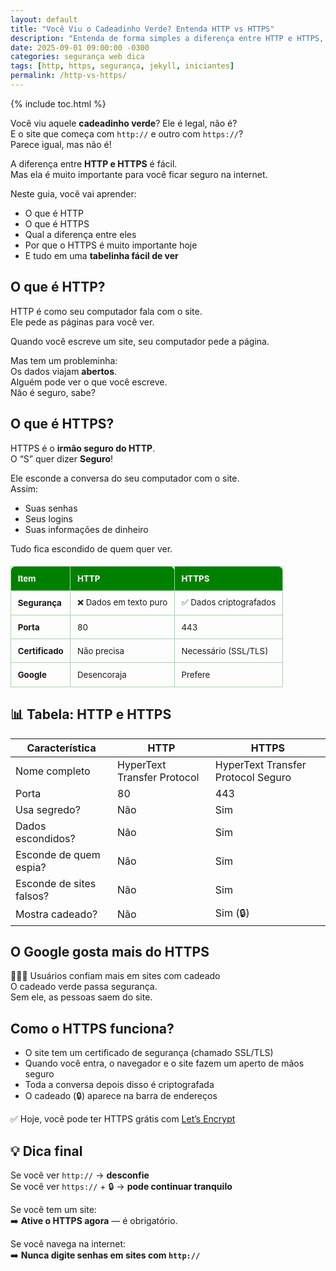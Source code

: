 ```yaml
---
layout: default
title: "Você Viu o Cadeadinho Verde? Entenda HTTP vs HTTPS"
description: "Entenda de forma simples a diferença entre HTTP e HTTPS, por que o cadeadinho verde importa e como o HTTPS protege seus dados na web."
date: 2025-09-01 09:00:00 -0300
categories: segurança web dica
tags: [http, https, segurança, jekyll, iniciantes]
permalink: /http-vs-https/
---
```



{% include toc.html %}


<section class="post-content">



<p>Você viu aquele <strong>cadeadinho verde</strong>? Ele é legal, não é?<br>
E o site que começa com <code>http://</code> e outro com <code>https://</code>?<br>
Parece igual, mas não é!</p>

<p>A diferença entre <strong>HTTP e HTTPS</strong> é fácil.<br>
Mas ela é muito importante para você ficar seguro na internet.</p>

<p>Neste guia, você vai aprender:</p>
<ul>
  <li>O que é HTTP</li>
  <li>O que é HTTPS</li>
  <li>Qual a diferença entre eles</li>
  <li>Por que o HTTPS é muito importante hoje</li>
  <li>E tudo em uma <strong>tabelinha fácil de ver</strong></li>
</ul>

<h2>O que é HTTP?</h2>
<p>HTTP é como seu computador fala com o site.<br>
Ele pede as páginas para você ver.</p>
<p>Quando você escreve um site, seu computador pede a página.</p>
<p>Mas tem um probleminha:<br>
Os dados viajam <strong>abertos</strong>.<br>
Alguém pode ver o que você escreve.<br>
Não é seguro, sabe?</p>

<h2>O que é HTTPS?</h2>
<p>HTTPS é o <strong>irmão seguro do HTTP</strong>.<br>
O “S” quer dizer <strong>Seguro</strong>!</p>
<p>Ele esconde a conversa do seu computador com o site.<br>
Assim:</p>
<ul>
  <li>Suas senhas</li>
  <li>Seus logins</li>
  <li>Suas informações de dinheiro</li>
</ul>
<p>Tudo fica escondido de quem quer ver.</p>



<table style="width:100%; border-collapse: collapse; margin:1.5em 0; font-size: 0.95em;">
  <thead>
    <tr style="background: #008000; color: white; text-align: left;">
      <th style="padding: 0.8em; border: 1px solid #a5d6a7; border-radius: 6px 0 0 0;">Item</th>
      <th style="padding: 0.8em; border: 1px solid #a5d6a7; border-radius: 0 6px 0 0;">HTTP</th>
      <th style="padding: 0.8em; border: 1px solid #a5d6a7; border-radius: 0 6px 0 0;">HTTPS</th>
    </tr>
  </thead>
  <tbody>
    <tr>
      <td style="padding: 0.8em; border: 1px solid #a5d6a7; "><strong>Segurança</strong></td>
      <td style="padding: 0.8em; border: 1px solid #a5d6a7;">❌ Dados em texto puro</td>
      <td style="padding: 0.8em; border: 1px solid #a5d6a7;">✅ Dados criptografados</td>
    </tr>
    <tr>
      <td style="padding: 0.8em; border: 1px solid #a5d6a7; "><strong>Porta</strong></td>
      <td style="padding: 0.8em; border: 1px solid #a5d6a7;">80</td>
      <td style="padding: 0.8em; border: 1px solid #a5d6a7;">443</td>
    </tr>
    <tr>
      <td style="padding: 0.8em; border: 1px solid #a5d6a7; "><strong>Certificado</strong></td>
      <td style="padding: 0.8em; border: 1px solid #a5d6a7;">Não precisa</td>
      <td style="padding: 0.8em; border: 1px solid #a5d6a7;">Necessário (SSL/TLS)</td>
    </tr>
    <tr>
      <td style="padding: 0.8em; border: 1px solid #a5d6a7; "><strong>Google</strong></td>
      <td style="padding: 0.8em; border: 1px solid #a5d6a7;">Desencoraja</td>
      <td style="padding: 0.8em; border: 1px solid #a5d6a7;">Prefere</td>
    </tr>
  </tbody>
</table>



<h2>📊 Tabela: HTTP e HTTPS</h2>
<table>
  <thead>
    <tr>
      <th>Característica</th>
      <th>HTTP</th>
      <th>HTTPS</th>
    </tr>
  </thead>
  <tbody>
    <tr>
      <td>Nome completo</td>
      <td>HyperText Transfer Protocol</td>
      <td>HyperText Transfer Protocol Seguro</td>
    </tr>
    <tr>
      <td>Porta</td>
      <td>80</td>
      <td>443</td>
    </tr>
    <tr>
      <td>Usa segredo?</td>
      <td>Não</td>
      <td>Sim</td>
    </tr>
    <tr>
      <td>Dados escondidos?</td>
      <td>Não</td>
      <td>Sim</td>
    </tr>
    <tr>
      <td>Esconde de quem espia?</td>
      <td>Não</td>
      <td>Sim</td>
    </tr>
    <tr>
      <td>Esconde de sites falsos?</td>
      <td>Não</td>
      <td>Sim</td>
    </tr>
    <tr>
      <td>Mostra cadeado?</td>
      <td>Não</td>
      <td>Sim (🔒)</td>
    </tr>
  </tbody>
</table>

<h2>O Google gosta mais do HTTPS</h2>
<p>🧑‍🤝‍🧑 Usuários confiam mais em sites com cadeado<br>
O cadeado verde passa segurança.<br>
Sem ele, as pessoas saem do site.</p>

<h2>Como o HTTPS funciona?</h2>
<ul>
  <li>O site tem um certificado de segurança (chamado SSL/TLS)</li>
  <li>Quando você entra, o navegador e o site fazem um aperto de mãos seguro</li>
  <li>Toda a conversa depois disso é criptografada</li>
  <li>O cadeado (🔒) aparece na barra de endereços</li>
</ul>
<p>✅ Hoje, você pode ter HTTPS grátis com <a href="https://letsencrypt.org" target="_blank">Let’s Encrypt</a></p>

<h2>💡 Dica final</h2>
<p>Se você ver <code>http://</code> → <strong>desconfie</strong><br>
Se você ver <code>https://</code> + 🔒 → <strong>pode continuar tranquilo</strong></p>

<p>Se você tem um site:<br>
➡️ <strong>Ative o HTTPS agora</strong> — é obrigatório.</p>

<p>Se você navega na internet:<br>
➡️ <strong>Nunca digite senhas em sites com <code>http://</code></strong></p>

